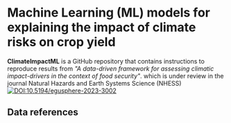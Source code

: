 # Machine Learning (ML) models for explaining the impact of climate risks on crop yield

**ClimateImpactML** is a GitHub repository that contains instructions to reproduce results from *"A data-driven framework for assessing climatic impact-drivers in the context of food security"*. which is under review in the journal Natural Hazards and Earth Systems Science (NHESS) [![DOI:10.5194/egusphere-2023-3002](http://img.shields.io/badge/DOI-10.5194/egusphere.2023.3002-B31B1B.svg)](https://doi.org/10.5194/egusphere-2023-3002)

## Data references
